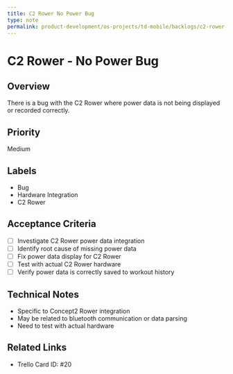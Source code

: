 ```yaml
---
title: C2 Rower No Power Bug
type: note
permalink: product-development/os-projects/td-mobile/backlogs/c2-rower-no-power-bug
---
```


# C2 Rower - No Power Bug

## Overview
There is a bug with the C2 Rower where power data is not being displayed or recorded correctly.

## Priority
Medium

## Labels
- Bug
- Hardware Integration
- C2 Rower

## Acceptance Criteria
- [ ] Investigate C2 Rower power data integration
- [ ] Identify root cause of missing power data
- [ ] Fix power data display for C2 Rower
- [ ] Test with actual C2 Rower hardware
- [ ] Verify power data is correctly saved to workout history

## Technical Notes
- Specific to Concept2 Rower integration
- May be related to bluetooth communication or data parsing
- Need to test with actual hardware

## Related Links
- Trello Card ID: #20